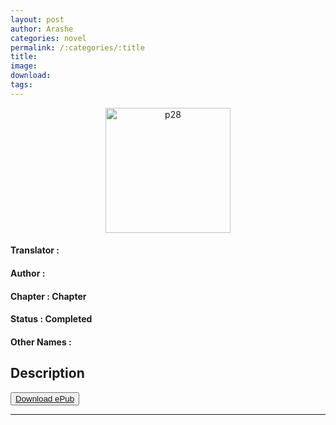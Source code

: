 ```yaml
---
layout: post
author: Arashe
categories: novel
permalink: /:categories/:title
title: 
image: 
download: 
tags: 
---
```



<p align="center">
<img src="{{ page.image }}" alt="p28" width="200" />
</p>

#### Translator   : 

#### Author  : 

#### Chapter :  Chapter

#### Status  : Completed

#### Other Names    : 

## Description



<button>
    <a href="{{ page.download }}" download>Download ePub</a>
</button>

* * *
